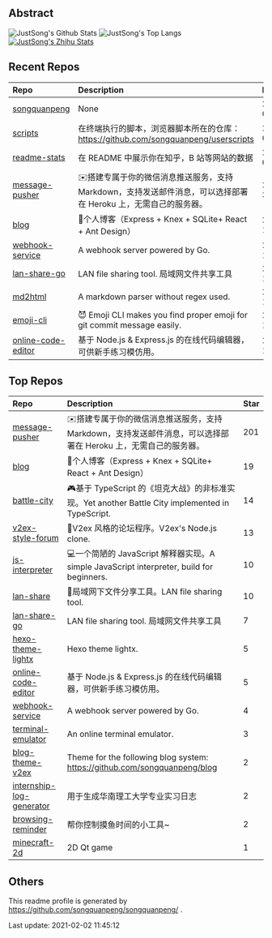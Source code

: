 ## Abstract
![JustSong's Github Stats](https://github-readme-stats.vercel.app/api?username=songquanpeng&show_icons=true&hide_border=true)
![JustSong's Top Langs](https://github-readme-stats.vercel.app/api/top-langs/?username=songquanpeng&layout=compact)
[![JustSong's Zhihu Stats](https://stats.justsong.cn/api/zhihu?username=songwonderful)](https://github.com/songquanpeng/readme-stats)

## Recent Repos
|Repo|Description|Last Update|
|:--|:--|:--|
|[songquanpeng](https://github.com/songquanpeng/songquanpeng)|None|2021-02-02T03:25:51Z|
|[scripts](https://github.com/songquanpeng/scripts)|在终端执行的脚本，浏览器脚本所在的仓库：https://github.com/songquanpeng/userscripts|2021-02-02T02:54:29Z|
|[readme-stats](https://github.com/songquanpeng/readme-stats)|在 README 中展示你在知乎，B 站等网站的数据|2021-02-01T13:22:49Z|
|[message-pusher](https://github.com/songquanpeng/message-pusher)|✉️搭建专属于你的微信消息推送服务，支持 Markdown，支持发送邮件消息，可以选择部署在 Heroku 上，无需自己的服务器。|2021-01-31T11:29:57Z|
|[blog](https://github.com/songquanpeng/blog)|📝个人博客（Express + Knex + SQLite+ React + Ant Design）|2021-01-19T01:38:14Z|
|[webhook-service](https://github.com/songquanpeng/webhook-service)|A webhook server powered by Go.|2021-01-18T05:36:03Z|
|[lan-share-go](https://github.com/songquanpeng/lan-share-go)|LAN file sharing tool. 局域网文件共享工具|2021-01-18T05:35:23Z|
|[md2html](https://github.com/songquanpeng/md2html)|A markdown parser without regex used.|2021-01-18T05:34:42Z|
|[emoji-cli](https://github.com/songquanpeng/emoji-cli)|😈 Emoji CLI makes you find proper emoji for git commit message easily.|2021-01-18T05:28:21Z|
|[online-code-editor](https://github.com/songquanpeng/online-code-editor)|基于 Node.js & Express.js 的在线代码编辑器，可供新手练习模仿用。|2021-01-16T04:02:10Z|

## Top Repos
|Repo|Description|Star|
|:--|:--|:--|
|[message-pusher](https://github.com/songquanpeng/message-pusher)|✉️搭建专属于你的微信消息推送服务，支持 Markdown，支持发送邮件消息，可以选择部署在 Heroku 上，无需自己的服务器。|201|
|[blog](https://github.com/songquanpeng/blog)|📝个人博客（Express + Knex + SQLite+ React + Ant Design）|19|
|[battle-city](https://github.com/songquanpeng/battle-city)|🎮基于 TypeScript 的《坦克大战》的非标准实现。Yet another Battle City implemented in TypeScript.|14|
|[v2ex-style-forum](https://github.com/songquanpeng/v2ex-style-forum)|💬V2ex 风格的论坛程序。V2ex's Node.js clone.|13|
|[js-interpreter](https://github.com/songquanpeng/js-interpreter)|💻一个简陋的 JavaScript 解释器实现。A simple JavaScript interpreter, build for beginners.|10|
|[lan-share](https://github.com/songquanpeng/lan-share)|📁局域网下文件分享工具。LAN file sharing tool. |10|
|[lan-share-go](https://github.com/songquanpeng/lan-share-go)|LAN file sharing tool. 局域网文件共享工具|7|
|[hexo-theme-lightx](https://github.com/songquanpeng/hexo-theme-lightx)|Hexo theme lightx.|5|
|[online-code-editor](https://github.com/songquanpeng/online-code-editor)|基于 Node.js & Express.js 的在线代码编辑器，可供新手练习模仿用。|5|
|[webhook-service](https://github.com/songquanpeng/webhook-service)|A webhook server powered by Go.|4|
|[terminal-emulator](https://github.com/songquanpeng/terminal-emulator)|An online terminal emulator. |3|
|[blog-theme-v2ex](https://github.com/songquanpeng/blog-theme-v2ex)|Theme for the following blog system: https://github.com/songquanpeng/blog|2|
|[internship-log-generator](https://github.com/songquanpeng/internship-log-generator)|用于生成华南理工大学专业实习日志|2|
|[browsing-reminder](https://github.com/songquanpeng/browsing-reminder)|帮你控制摸鱼时间的小工具~|2|
|[minecraft-2d](https://github.com/songquanpeng/minecraft-2d)|2D Qt game|1|



## Others
This readme profile is generated by https://github.com/songquanpeng/songquanpeng/ .

Last update: 2021-02-02 11:45:12
